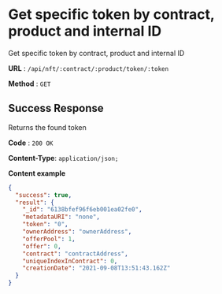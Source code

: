 # Get specific token by contract, product and internal ID

Get specific token by contract, product and internal ID

**URL** : `/api/nft/:contract/:product/token/:token`

**Method** : `GET`

## Success Response

Returns the found token

**Code** : `200 OK`

**Content-Type**: `application/json;`

**Content example**

```json
{
  "success": true,
  "result": {
    "_id": "6138bfef96f6eb001ea02fe0",
    "metadataURI": "none",
    "token": "0",
    "ownerAddress": "ownerAddress",
    "offerPool": 1,
    "offer": 0,
    "contract": "contractAddress",
    "uniqueIndexInContract": 0,
    "creationDate": "2021-09-08T13:51:43.162Z"
  }
}
```
